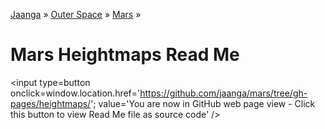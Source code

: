 [Jaanga]( http://jaanga.github.io/ ) &raquo; [Outer Space]( http://jaanga.github.io/outer-space/ ) &raquo; [Mars]( http://jaanga.github.io/mars/ ) &raquo;

Mars Heightmaps Read Me
===

<span style=display:none; >[You are now in GitHub source code view - click this link to view Read Me file as a web page]( http://jaanga.github.io/mars/heightmaps/ "View file as a web page." ) </span>
<input type=button onclick=window.location.href='https://github.com/jaanga/mars/tree/gh-pages/heightmaps/'; value='You are now in GitHub web page view - Click this button to view Read Me file as source code' />
